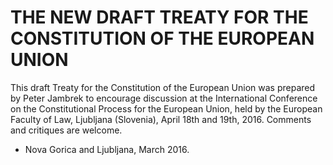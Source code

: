 # THE NEW DRAFT TREATY FOR THE CONSTITUTION OF THE EUROPEAN UNION
This draft Treaty for the Constitution of the European Union was prepared by Peter Jambrek to encourage discussion at the International Conference on the Constitutional Process for the European Union, held by the European Faculty of Law, Ljubljana (Slovenia), April 18th and 19th, 2016. Comments and critiques are welcome.
- Nova Gorica and Ljubljana, March 2016.